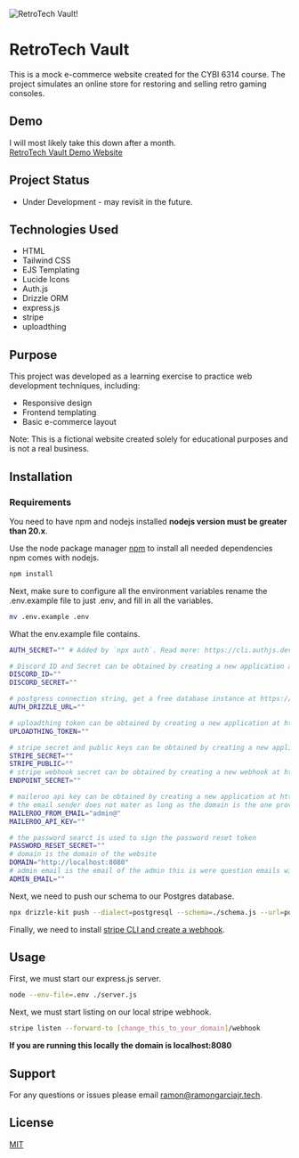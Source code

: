 ![RetroTech Vault!](https://cdn.discordapp.com/attachments/1256135134042919006/1314319751455047820/image.png?ex=67535727&is=675205a7&hm=c8cd4c4ab9ec8db645a9bd2b5d12b45254595c54ef5edb95a8a0801cd9cbac8d&, "RetroTech Vault")

# RetroTech Vault
This is a mock e-commerce website created for the CYBI 6314 course. The project simulates an online store for restoring and selling retro gaming consoles.

## Demo
I will most likely take this down after a month.\
[RetroTech Vault Demo Website](http://107.191.55.194:8080)

## Project Status
- Under Development - may revisit in the future.

## Technologies Used
- HTML
- Tailwind CSS
- EJS Templating
- Lucide Icons
- Auth.js
- Drizzle ORM
- express.js
- stripe
- uploadthing

## Purpose
This project was developed as a learning exercise to practice web development techniques, including:

- Responsive design
- Frontend templating
- Basic e-commerce layout

Note: This is a fictional website created solely for educational purposes and is not a real business.

## Installation

### Requirements
You need to have npm and nodejs installed **nodejs version must be greater than 20.x**.

Use the node package manager [npm](https://nodejs.org/en) to install all needed dependencies npm comes with nodejs.

```bash
npm install
```

Next, make sure to configure all the environment variables rename the .env.example file to just .env, and fill in all the variables.

```bash
mv .env.example .env
```

What the env.example file contains.

```bash
AUTH_SECRET="" # Added by `npx auth`. Read more: https://cli.authjs.dev

# Discord ID and Secret can be obtained by creating a new application at https://discord.com/developers/applications
DISCORD_ID=""
DISCORD_SECRET=""

# postgress connection string, get a free database instance at https://supabase.com
AUTH_DRIZZLE_URL=""

# uploadthing token can be obtained by creating a new application at https://uploadthing.com
UPLOADTHING_TOKEN=""

# stripe secret and public keys can be obtained by creating a new application at https://stripe.com
STRIPE_SECRET=""
STRIPE_PUBLIC=""
# stripe webhook secret can be obtained by creating a new webhook at https://stripe.com
ENDPOINT_SECRET=""

# maileroo api key can be obtained by creating a new application at https://maileroo.com
# the email sender does not mater as long as the domain is the one provided by maileroo
MAILEROO_FROM_EMAIL="admin@"
MAILEROO_API_KEY=""

# the password searct is used to sign the password reset token
PASSWORD_RESET_SECRET=""
# domain is the domain of the website
DOMAIN="http://localhost:8080"
# admin email is the email of the admin this is were question emails will be sent make sure to verify the email in maileroo
ADMIN_EMAIL=""
```

Next, we need to push our schema to our Postgres database.

```bash
npx drizzle-kit push --dialect=postgresql --schema=./schema.js --url=postgresql://[database_connection_url]
```

Finally, we need to install [stripe CLI and create a webhook](https://docs.stripe.com/webhooks).

## Usage

First, we must start our express.js server.

```bash
node --env-file=.env ./server.js
```

Next, we must start listing on our local stripe webhook.

```bash
stripe listen --forward-to [change_this_to_your_domain]/webhook
```

**If you are running this locally the domain is localhost:8080**

## Support
For any questions or issues please email <ramon@ramongarciajr.tech>.

## License

[MIT](https://choosealicense.com/licenses/mit/)